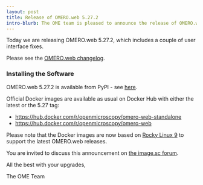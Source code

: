 ```yaml
---
layout: post
title: Release of OMERO.web 5.27.2
intro-blurb: The OME team is pleased to announce the release of OMERO.web 5.27.2
---
```


Today we are releasing OMERO.web 5.27.2, which includes a couple of user interface fixes.

Please see the [OMERO.web changelog](https://github.com/ome/omero-web/blob/v5.27.2/CHANGELOG.md).


### Installing the Software

OMERO.web 5.27.2 is available from PyPI - see 
[here](https://pypi.org/project/omero-web/5.27.2/).

Official Docker images are available as usual on Docker Hub with either
the latest or the 5.27 tag:

* <https://hub.docker.com/r/openmicroscopy/omero-web-standalone>
* <https://hub.docker.com/r/openmicroscopy/omero-web>

Please note that the Docker images are now based on [Rocky Linux 9](https://rockylinux.org/) to
support the latest OMERO.web releases.

You are invited to discuss this announcement on
[the image.sc forum](https://forum.image.sc/tags/c/data-management/29/omero).

All the best with your upgrades,

The OME Team

